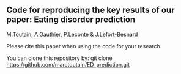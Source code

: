 ## Code for reproducing the key results of our paper: Eating disorder prediction

M.Toutain, A.Gauthier, P.Leconte & J.Lefort-Besnard

Please cite this paper when using the code for your research.

You can clone this repository by:
git clone https://github.com/marctoutain/ED_prediction.git
